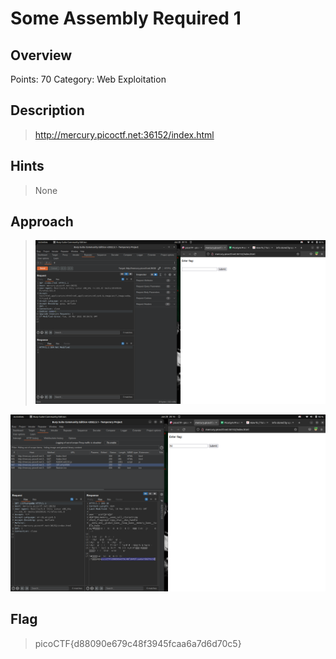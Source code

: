 # Some Assembly Required 1

## Overview
Points: 70
Category: Web Exploitation

## Description
> http://mercury.picoctf.net:36152/index.html

## Hints
> None

## Approach
> ![](https://github.com/Akhilstaar/HackIT_22/blob/main/Assignment_2/NIKHIL%20MEENA%20ASSIGNMENT%202/Assets/Screenshot%20from%202022-06-20%2020-15-46.png)

![](https://github.com/Akhilstaar/HackIT_22/blob/main/Assignment_2/NIKHIL%20MEENA%20ASSIGNMENT%202/Assets/Screenshot%20from%202022-06-20%2020-16-31.png)

## Flag
> picoCTF{d88090e679c48f3945fcaa6a7d6d70c5}
